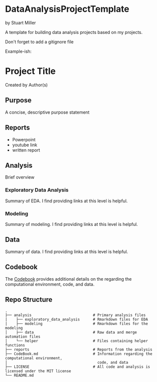 # DataAnalysisProjectTemplate

by Stuart Miller

A template for building data analysis projects based on my projects.

Don't forget to add a gitignore file


Example-ish:

# Project Title

Created by Author(s)

## Purpose

A concise, descriptive purpose statement

## Reports

* Powerpoint  
* youtube link  
* written report  

## Analysis 

Brief overview

### Exploratory Data Analysis

Summary of EDA. I find providing links at this level is helpful.

### Modeling

Summary of modeling. I find providing links at this level is helpful.

## Data

Summary of data. I find providing links at this level is helpful.

## Codebook

The [Codebook](https://github.com/sjmiller8182/AttritionAnalysis/blob/master/CodeBook.md) provides additional details on the regarding the computational environment, code, and data.

## Repo Structure
    .
    ├── analysis                            # Primary analysis files
    |    ├── exploratory_data_analysis      # Rmarkdown files for EDA
    |    ├── modeling                       # Rmarkdown files for the modeling
    │    ├── data                           # Raw data and merge automation files
    │    └── helper                         # Files containing helper functions
    ├── reports                             # Reports from the analysis
    ├── CodeBook.md                         # Information regarding the computational environment,
    │                                         code, and data
    ├── LICENSE                             # All code and analysis is licensed under the MIT license
    └── README.md
